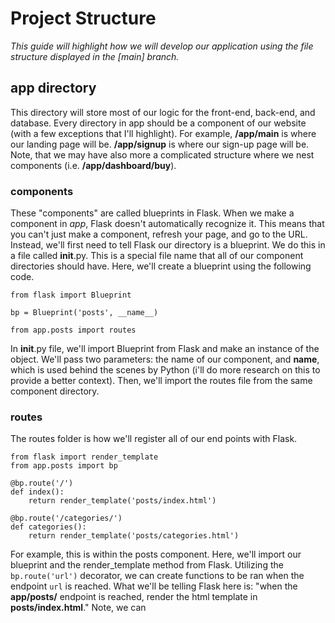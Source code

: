 # Project Structure 
_This guide will highlight how we will develop our application using the file structure displayed in the [main] branch._
## app directory
This directory will store most of our logic for the front-end, back-end, and database. Every directory in app should be a component of our website (with a few exceptions that I'll highlight). For example, **/app/main** is where our landing page will be. **/app/signup** is where our sign-up page will be. Note, that we may have also more a complicated structure where we nest components (i.e. **/app/dashboard/buy**). 
  ### components 
  These "components" are called blueprints in Flask. When we make a component in *app*, Flask doesn't automatically recognize it. This means that you can't just make a component, refresh your page, and go to the URL. Instead, we'll first need to tell Flask our directory is a blueprint. We do this in a file called __init__.py. This is a special file name that all of our component directories should have. Here, we'll create a blueprint using the following code. 
```
from flask import Blueprint

bp = Blueprint('posts', __name__)

from app.posts import routes
```
In __init__.py file, we'll import Blueprint from Flask and make an instance of the object. We'll pass two parameters: the name of our component, and __name__, which is used behind the scenes by Python (i'll do more research on this to provide a better context). Then, we'll import the routes file from the same component directory.
### routes
The routes folder is how we'll register all of our end points with Flask. 
```
from flask import render_template
from app.posts import bp

@bp.route('/')
def index():
    return render_template('posts/index.html')

@bp.route('/categories/')
def categories():
    return render_template('posts/categories.html')
```   

For example, this is within the posts component. Here, we'll import our blueprint and the render_template method from Flask. Utilizing the ```bp.route('url')``` decorator, we can create functions to be ran when the endpoint ```url``` is reached. What we'll be telling Flask here is: "when the **app/posts/** endpoint is reached, render the html template in **posts/index.html**." Note, we can 
